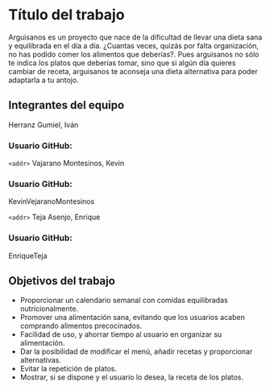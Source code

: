 # Título del trabajo
Arguisanos es un proyecto que nace de la dificultad de llevar una dieta sana y equilibrada en el día a día. ¿Cuantas veces, quizás por falta  organización, no has podido comer los alimentos que deberías?. Pues arguisanos no sólo te indica los platos que deberías tomar, sino que si algún día quieres cambiar de receta, arguisanos te aconseja una dieta alternativa para poder adaptarla a tu antojo. 


## Integrantes del equipo

Herranz Gumiel, Iván

 ### Usuario GitHub:

`<addr>`
Vajarano Montesinos, Kevin

 ### Usuario GitHub:

KevinVejaranoMontesinos

`<addr>`
Teja Asenjo, Enrique

 ### Usuario GitHub:

EnriqueTeja


## Objetivos del trabajo

  * Proporcionar un calendario semanal con comidas equilibradas nutricionalmente.
  * Promover una alimentación sana, evitando que los usuarios acaben comprando alimentos precocinados.
  * Facilidad de uso, y ahorrar tiempo al usuario en organizar su alimentación.
  * Dar la posibilidad de modificar el menú, añadir recetas y proporcionar alternativas.
  * Evitar la repetición de platos.
  * Mostrar, si se dispone y el usuario lo desea, la receta de los platos.
